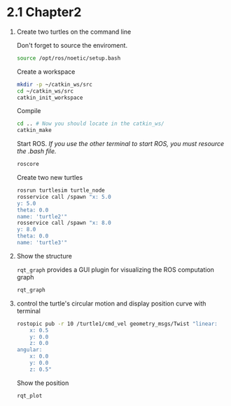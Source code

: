 # 2.1 Chapter2

1. Create two turtles on the command line

    Don't forget to source the enviroment.

    ```bash
    source /opt/ros/noetic/setup.bash 
    ```

    Create a workspace

    ```bash
    mkdir -p ~/catkin_ws/src
    cd ~/catkin_ws/src
    catkin_init_workspace
    ```

    Compile

    ```bash
    cd .. # Now you should locate in the catkin_ws/
    catkin_make
    ```

    Start ROS. *If you use the other terminal to start ROS, you must resource the .bash file.*

    ```bash
    roscore
    ```

    Create two new turtles

    ```bash
    rosrun turtlesim turtle_node
    rosservice call /spawn "x: 5.0
    y: 5.0
    theta: 0.0
    name: 'turtle2'"  
    rosservice call /spawn "x: 8.0
    y: 8.0
    theta: 0.0
    name: 'turtle3'" 
    ```

2. Show the structure

    `rqt_graph` provides a GUI plugin for visualizing the ROS computation graph

    ```bash
    rqt_graph
    ```

3. control the turtle's circular motion and display
position curve with terminal

    ```bash
    rostopic pub -r 10 /turtle1/cmd_vel geometry_msgs/Twist "linear:
        x: 0.5
        y: 0.0
        z: 0.0
    angular:
        x: 0.0
        y: 0.0
        z: 0.5"
    ```

    Show the position

    ```bash
    rqt_plot
    ```

